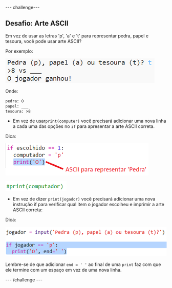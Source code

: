 \--- challenge\---

## Desafio: Arte ASCII

Em vez de usar as letras 'p', 'a' e 't' para representar pedra, papel e tesoura, você pode usar arte ASCII?

Por exemplo:

![screenshot](images/rps-ascii-challenge.png)

Onde:

    pedra: O
    papel: ___
    tesoura: >8
    

+ Em vez de usar`print(computer)` você precisará adicionar uma nova linha a cada uma das opções no `if` para apresentar a arte ASCII correta. 

Dica:

![screenshot](images/rps-ascii-rock.png)

![screenshot](images/rps-comment-computer.png)

+ Em vez de dizer `print(jogador)` você precisará adicionar uma nova instrução if para verificar qual item o jogador escolheu e imprimir a arte ASCII correta:

Dica:

![screenshot](images/rps-player-ascii.png)

Lembre-se de que adicionar `end = ' '` ao final de uma `print` faz com que ele termine com um espaço em vez de uma nova linha.

\--- /challenge \---